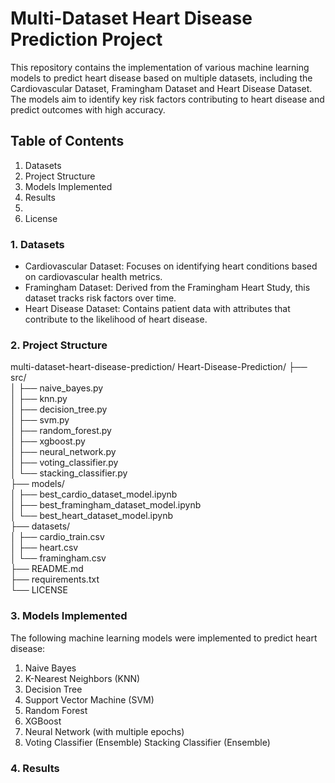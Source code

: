 # Multi-Dataset Heart Disease Prediction Project
This repository contains the implementation of various machine learning models to predict heart disease based on multiple datasets, including the Cardiovascular Dataset, Framingham Dataset and Heart Disease Dataset. The models aim to identify key risk factors contributing to heart disease and predict outcomes with high accuracy.

## Table of Contents

1. Datasets
2. Project Structure
3. Models Implemented
4. Results
5. 
6. License

### 1. Datasets
- Cardiovascular Dataset: Focuses on identifying heart conditions based on cardiovascular health metrics.
- Framingham Dataset: Derived from the Framingham Heart Study, this dataset tracks risk factors over time.
- Heart Disease Dataset: Contains patient data with attributes that contribute to the likelihood of heart disease.

### 2. Project Structure
multi-dataset-heart-disease-prediction/
Heart-Disease-Prediction/
├── src/                        
│   ├── naive_bayes.py            
│   ├── knn.py                  
│   ├── decision_tree.py         
│   ├── svm.py                    
│   ├── random_forest.py         
│   ├── xgboost.py                
│   ├── neural_network.py        
│   ├── voting_classifier.py      
│   └── stacking_classifier.py    
├── models/                      
│   ├── best_cardio_dataset_model.ipynb    
│   ├── best_framingham_dataset_model.ipynb      
│   └── best_heart_dataset_model.ipynb          
├── datasets/                     
│   ├── cardio_train.csv      
│   ├── heart.csv                 
│   └── framingham.csv           
├── README.md                     
├── requirements.txt              
└── LICENSE                       


### 3. Models Implemented
The following machine learning models were implemented to predict heart disease:

  1. Naive Bayes
  2. K-Nearest Neighbors (KNN)
  3. Decision Tree
  4. Support Vector Machine (SVM)
  5. Random Forest
  6. XGBoost
  7. Neural Network (with multiple epochs)
  8. Voting Classifier (Ensemble)
  Stacking Classifier (Ensemble)

### 4. Results
